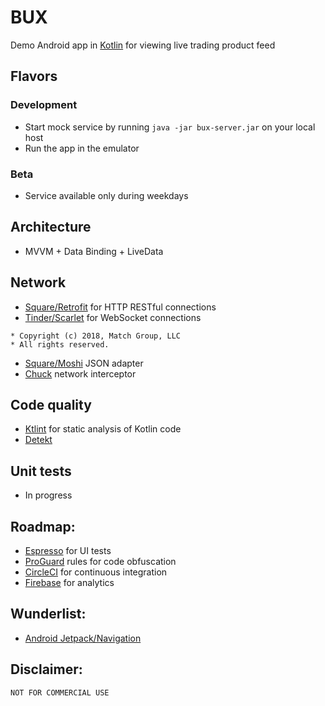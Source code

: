 # BUX
Demo Android app in [Kotlin](https://kotlinlang.org/) for viewing live trading product feed

## Flavors

### Development
* Start mock service by running ```java -jar bux-server.jar``` on your local host
* Run the app in the emulator
### Beta
* Service available only during weekdays

## Architecture
* MVVM + Data Binding + LiveData

## Network
* [Square/Retrofit](https://github.com/square/retrofit) for HTTP RESTful connections
* [Tinder/Scarlet](https://github.com/Tinder/Scarlet) for WebSocket connections
```
* Copyright (c) 2018, Match Group, LLC 
* All rights reserved.
```
* [Square/Moshi](https://github.com/square/moshi) JSON adapter
* [Chuck](https://github.com/jgilfelt/chuck) network interceptor

## Code quality
* [Ktlint](https://ktlint.github.io/) for static analysis of Kotlin code
* [Detekt](https://github.com/arturbosch/detekt)

## Unit tests
* In progress

## Roadmap:
* [Espresso](https://developer.android.com/training/testing/espresso/) for UI tests
* [ProGuard](https://www.guardsquare.com/en/products/proguard) rules for code obfuscation
* [CircleCI](https://circleci.com/) for continuous integration
* [Firebase](https://firebase.google.com/) for analytics

## Wunderlist:
* [Android Jetpack/Navigation](https://developer.android.com/topic/libraries/architecture/navigation/)

## Disclaimer:
```NOT FOR COMMERCIAL USE```
